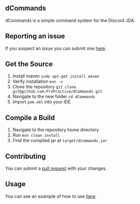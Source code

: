 ## dCommands

dCommands is a simple command system for the Discord JDA.

## Reporting an issue

If you suspect an issue you can submit one [here](https://github.com/ProPractice/dCommands/issues).

## Get the Source

1. Install maven `sudo apt-get install maven`
2. Verify installation `mvn -v`
3. Clone the repository `git clone git@github.com:ProPractice/dCommands.git`
4. Navigate to the new folder `cd dCommands`
5. Import `pom.xml` into your IDE

## Compile a Build

1. Navigate to the repository home directory
2. Run `mvn clean install`
3. Find the compiled jar at `target/dCommands.jar`

## Contributing

You can submit a [pull request](https://github.com/ProPractice/dCommands/pulls) with your changes.

## Usage

You can see an example of how to use [here](https://github.com/ProPractice/dCommands/tree/master/src/main/java/pro/practice/command/Example.java).
